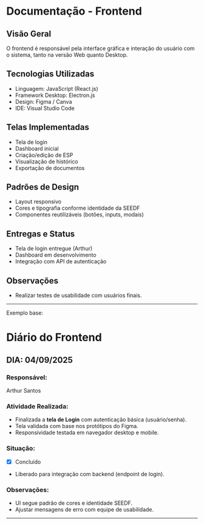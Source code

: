 # Documentação - Frontend

## Visão Geral
O frontend é responsável pela interface gráfica e interação do usuário com o sistema, tanto na versão Web quanto Desktop.

## Tecnologias Utilizadas
- Linguagem: JavaScript (React.js)
- Framework Desktop: Electron.js
- Design: Figma / Canva
- IDE: Visual Studio Code

## Telas Implementadas
-  Tela de login
-  Dashboard inicial
-  Criação/edição de ESP
-  Visualização de histórico
-  Exportação de documentos

## Padrões de Design
- Layout responsivo
- Cores e tipografia conforme identidade da SEEDF
- Componentes reutilizáveis (botões, inputs, modais)

## Entregas e Status
-  Tela de login entregue (Arthur)
-  Dashboard em desenvolvimento
-  Integração com API de autenticação

## Observações
- Realizar testes de usabilidade com usuários finais.
---------------------------------------------------------------------------------------------------------------------------------------


Exemplo base:
# Diário do Frontend

## DIA: 04/09/2025
### Responsável:
Arthur Santos

### Atividade Realizada:
- Finalizada a **tela de Login** com autenticação básica (usuário/senha).
- Tela validada com base nos protótipos do Figma.
- Responsividade testada em navegador desktop e mobile.

### Situação:
- [x] Concluído  
- Liberado para integração com backend (endpoint de login).

### Observações:
- UI segue padrão de cores e identidade SEEDF.
- Ajustar mensagens de erro com equipe de usabilidade.
---------------------------------------------------------------------------------------------------------------------------------------

